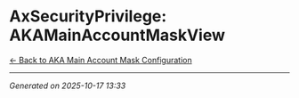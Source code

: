 # AxSecurityPrivilege: AKAMainAccountMaskView

[← Back to AKA Main Account Mask Configuration](../README.md)

---

*Generated on 2025-10-17 13:33*
